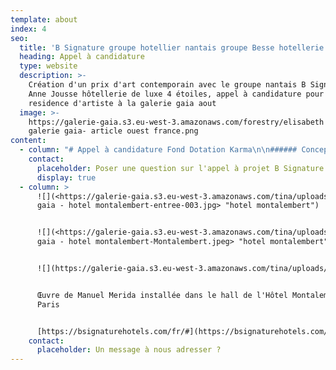 ```yaml
---
template: about
index: 4
seo:
  title: 'B Signature groupe hotellier nantais groupe Besse hotellerie de luxe '
  heading: Appel à candidature
  type: website
  description: >-
    Création d'un prix d'art contemporain avec le groupe nantais B Signature
    Anne Jousse hôtellerie de luxe 4 étoiles, appel à candidature pour une
    residence d'artiste à la galerie gaia aout 
  image: >-
    https://galerie-gaia.s3.eu-west-3.amazonaws.com/forestry/elisabeth givre-
    galerie gaia- article ouest france.png
content:
  - column: "# Appel à candidature Fond Dotation Karma\n\n###### Conception, réalisation et installation d'une \"installation d'eau\" dans le patio d'un hôtel à Clisson (44).\n\nKARMA est un Fond de Dotation, créé par le groupe SOFIRA, un groupe spécialisé dans l’immobilier et l’hôtellerie, agissant dans le grand ouest. Il a -entre autres- pour objet, de développer «\_l’ART EN TERRITOIRE\_» à destination du grand public.\n\nDans cet esprit, le groupe s'engage à mettre en œuvre au sein de chacun de ses hôtels, une œuvre artistique qui s’inscrive à la fois dans cette logique et dans l’histoire et l’environnement du lieu.\n\nCONTEXTE :\n\nLe groupe ouvre un nouvel hôtel à l’emplacement de l’hôtel de la gare à Clisson (44). Cet hôtel 3\\* proposera 63 chambres à partir de septembre 2025.  Dans ce contexte, au cœur de l’espace extérieur clos, le souhait est d' implanter une «\_installation avec de l’eau\_», qui sera conçue, réalisée et installée par un.e artiste. Cette installation\ns’inscrira dans un espace paysagé de qualité, créé par un architecte paysagiste.\n\n\n**MODALITÉS :**\n\nLes dossiers devront être envoyés  **avant le 3 janvier 2025 minuit** par mail ou à l’adresse suivante :\n\n**studio\\@galeriegaia.fr **\\\n**Galerie Gaïa Studio**\\\n**Appel à Candidature Fond Karma**\\\n**4 Rue Fénelon 44000 Nantes**\n"
    contact:
      placeholder: Poser une question sur l'appel à projet B Signature
      display: true
  - column: >
      ![](<https://galerie-gaia.s3.eu-west-3.amazonaws.com/tina/uploads/galerie
      gaia - hotel montalembert-entree-003.jpg> "hotel montalembert")


      ![](<https://galerie-gaia.s3.eu-west-3.amazonaws.com/tina/uploads/galerie
      gaia - hotel montalembert-Montalembert.jpeg> "hotel montalembert")


      ![](https://galerie-gaia.s3.eu-west-3.amazonaws.com/tina/uploads/capture-decran-2023-03-10-a-154611.jpg)


      Œuvre de Manuel Merida installée dans le hall de l'Hôtel Montalembert
      Paris


      [https://bsignaturehotels.com/fr/#](https://bsignaturehotels.com/fr/#)
    contact:
      placeholder: Un message à nous adresser ?
---
```


